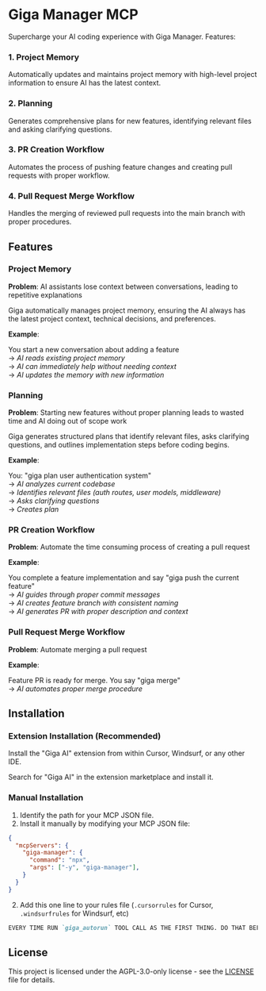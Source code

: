# Giga Manager MCP

Supercharge your AI coding experience with Giga Manager. Features:

### 1. Project Memory
Automatically updates and maintains project memory with high-level project information to ensure AI has the latest context.

### 2. Planning
Generates comprehensive plans for new features, identifying relevant files and asking clarifying questions.

### 3. PR Creation Workflow
Automates the process of pushing feature changes and creating pull requests with proper workflow.

### 4. Pull Request Merge Workflow
Handles the merging of reviewed pull requests into the main branch with proper procedures.

## Features

### Project Memory

**Problem**: AI assistants lose context between conversations, leading to repetitive explanations

Giga automatically manages project memory, ensuring the AI always has the latest project context, technical decisions, and preferences.

**Example**: 

You start a new conversation about adding a feature  
→ _AI reads existing project memory_  
→ _AI can immediately help without needing context_  
→ _AI updates the memory with new information_  

### Planning

**Problem**: Starting new features without proper planning leads to wasted time and AI doing out of scope work

Giga generates structured plans that identify relevant files, asks clarifying questions, and outlines implementation steps before coding begins.

**Example**:

You: "giga plan user authentication system"  
→ _AI analyzes current codebase_  
→ _Identifies relevant files (auth routes, user models, middleware)_  
→ _Asks clarifying questions_  
→ _Creates plan_  

### PR Creation Workflow

**Problem**: Automate the time consuming process of creating a pull request

**Example**:

You complete a feature implementation and say "giga push the current feature"  
→ _AI guides through proper commit messages_  
→ _AI creates feature branch with consistent naming_  
→ _AI generates PR with proper description and context_  

### Pull Request Merge Workflow

**Problem**: Automate merging a pull request

**Example**:

Feature PR is ready for merge. You say "giga merge"  
→ _AI automates proper merge procedure_  

## Installation

### Extension Installation (Recommended)

Install the "Giga AI" extension from within Cursor, Windsurf, or any other IDE.

Search for "Giga AI" in the extension marketplace and install it.

### Manual Installation

1. Identify the path for your MCP JSON file.
2. Install it manually by modifying your MCP JSON file:

```json
{
  "mcpServers": {
    "giga-manager": {
      "command": "npx",
      "args": ["-y", "giga-manager"],
    }
  }
}
```

2. Add this one line to your rules file (`.cursorrules` for Cursor, `.windsurfrules` for Windsurf, etc)

```md
EVERY TIME RUN `giga_autorun` TOOL CALL AS THE FIRST THING. DO THAT BEFORE DOING ANYTHING ELSE. STRICTLY FOLLOW ALL INSTRUCTIONS FROM THE RESULT FIRST!
```

## License

This project is licensed under the AGPL-3.0-only license - see the [LICENSE](LICENSE) file for details.
